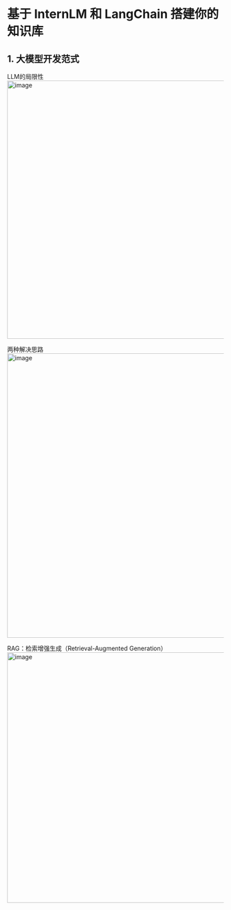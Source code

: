 # 基于 InternLM 和 LangChain 搭建你的知识库
## 1. 大模型开发范式
LLM的局限性
<img width="601" alt="image" src="https://github.com/lankuohsing/InternLM_notes/assets/12205805/35f34aa3-526a-44ec-a3ff-edf56851a363">

两种解决思路
<img width="662" alt="image" src="https://github.com/lankuohsing/InternLM_notes/assets/12205805/e8d8923f-8980-4430-b9f8-518c530e9322">

RAG：检索增强生成（Retrieval-Augmented Generation）
<img width="583" alt="image" src="https://github.com/lankuohsing/InternLM_notes/assets/12205805/d5837859-c750-41d3-8cc8-86de8391701b">
